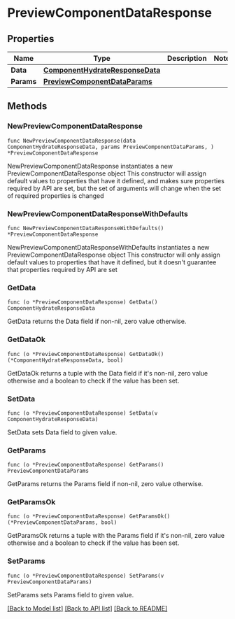 # PreviewComponentDataResponse

## Properties

Name | Type | Description | Notes
------------ | ------------- | ------------- | -------------
**Data** | [**ComponentHydrateResponseData**](ComponentHydrateResponseData.md) |  | 
**Params** | [**PreviewComponentDataParams**](PreviewComponentDataParams.md) |  | 

## Methods

### NewPreviewComponentDataResponse

`func NewPreviewComponentDataResponse(data ComponentHydrateResponseData, params PreviewComponentDataParams, ) *PreviewComponentDataResponse`

NewPreviewComponentDataResponse instantiates a new PreviewComponentDataResponse object
This constructor will assign default values to properties that have it defined,
and makes sure properties required by API are set, but the set of arguments
will change when the set of required properties is changed

### NewPreviewComponentDataResponseWithDefaults

`func NewPreviewComponentDataResponseWithDefaults() *PreviewComponentDataResponse`

NewPreviewComponentDataResponseWithDefaults instantiates a new PreviewComponentDataResponse object
This constructor will only assign default values to properties that have it defined,
but it doesn't guarantee that properties required by API are set

### GetData

`func (o *PreviewComponentDataResponse) GetData() ComponentHydrateResponseData`

GetData returns the Data field if non-nil, zero value otherwise.

### GetDataOk

`func (o *PreviewComponentDataResponse) GetDataOk() (*ComponentHydrateResponseData, bool)`

GetDataOk returns a tuple with the Data field if it's non-nil, zero value otherwise
and a boolean to check if the value has been set.

### SetData

`func (o *PreviewComponentDataResponse) SetData(v ComponentHydrateResponseData)`

SetData sets Data field to given value.


### GetParams

`func (o *PreviewComponentDataResponse) GetParams() PreviewComponentDataParams`

GetParams returns the Params field if non-nil, zero value otherwise.

### GetParamsOk

`func (o *PreviewComponentDataResponse) GetParamsOk() (*PreviewComponentDataParams, bool)`

GetParamsOk returns a tuple with the Params field if it's non-nil, zero value otherwise
and a boolean to check if the value has been set.

### SetParams

`func (o *PreviewComponentDataResponse) SetParams(v PreviewComponentDataParams)`

SetParams sets Params field to given value.



[[Back to Model list]](../README.md#documentation-for-models) [[Back to API list]](../README.md#documentation-for-api-endpoints) [[Back to README]](../README.md)


